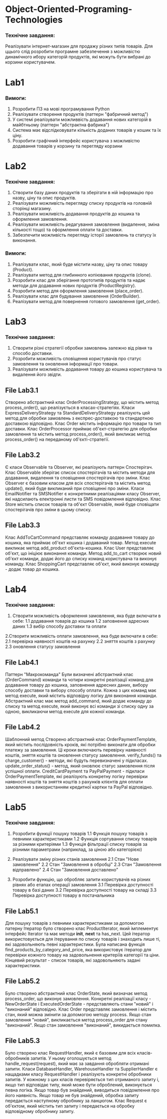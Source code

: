 # Object-Oriented-Programing-Technologies

### Технічне завдання:
Реалізувати інтернет-магазин для продажу різних типів товарів. Для ццього слід розробити програмне забезпечення
з можливістю динамічного ибору категорій продуктів, які можуть бути вибрані до корзини користувачем.

# Lab1
### Вимоги:
1. Розробити ПЗ на мові програмування Python
2. Реалізувати створення продуктів (паттерн "фабричний метод")
3. У системі реалізувати можливвість додавання нових категорій в майбтньому (паттерн "абстрактна фабрика")
4. Система має відслідковувати кількість доданих товарів у кошик та їх ціну.
5. Розробити графічний інтерфейс користувача з можливістю додавання товарів у корзину та перегляду корзини

# Lab2
### Технічне завдання:
1. Створити базу даних продуктів та зберігати в ній інформацію про назву, ціну та опис продуктів.
2. Реалізувати можливість перегляду списку продуктів на головній сторінці магазину.
3. Реалізувати можливість додавання продуктів до кошика та оформлення замовлення.
4. Реалізувати можливість редагування замовлення (видалення, зміна кількості тощо) та оформлення оплати та доставки.
5. Забезпечити можливість перегляду історії замовлень та статусу їх виконання.

### Вимоги:
1. Реалізувати клас, який буде містити назву, ціну та опис товару (Product).
2. Реалізувати метод для глибинного копіювання продуктів (clone).
3. Розробити клас для зберігання прототипів продуктів та надає методи для додавання нових продуктів (ProductRegistry).
4. Розробити метод для оформлення замовлення (place_order).
5. Реалізувати клас для будування замовлення (OrderBuilder).
6. Реалізувати метод для повернення готового замовлення (get_order).

# Lab3
### Технічне завдання:
1. Створити різні стратегії обробки замовлень залежно від рівня та способо доставки.
2. Розробити можливість сповіщення користувачів про статус замовлення та оновлення інформації про товари.
3. Реалізувати можливість додавання товару до кошика користувача та видалення його звідти.

## File Lab3.1
Створено абстрактний клас OrderProcessingStrategy, що містить метод process_order(), що реалізується в класах-стратегіях.
Класи ExpressDeliveryStrategy та StandardDeliveryStrategy реалізують цей метод для обробки замовлень з експрес-доставкою та стандартною доставкою відповідно.
Клас Order містить інформацію про товари та тип доставки. Клас OrderProcessor приймає об'єкт-стратегію для обробки замовлення та містить метод process_order(), який викликає метод process_order() на переданому об'єкті-стратегії.

## File Lab3.2
Є класи Observable та Observer, які реалізують паттерн Спостерігач. Клас Observable зберігає список спостерігачів та містить методи для додавання, видалення та сповіщення спостерігачів про зміни. Клас Observer є базовим класом для всіх спостерігачів та містить метод update(), який буде викликаний при сповіщенні про зміни.
Класи EmailNotifier та SMSNotifier є конкретними реалізаціями класу Observer, які надсилають електронні листи та SMS повідомлення відповідно. Клас Store містить список товарів та об'єкт Observable, який буде сповіщати спостерігачів про зміни в цьому списку.

## File Lab3.3
Клас AddToCartCommand представляє команду додавання товару до кошика, яка приймає об'єкт кошика і додаваний товар. Метод execute викликає метод add_product об'єкта-кошика. Клас User представляє об'єкт, що ініціює виконання команди. Метод add_to_cart створює новий об'єкт
команди, додає його до списку команд користувача та виконує команду. Клас ShoppingCart представляє об'єкт, який виконує команду - додає товар до кошика.

# Lab4
### Технічне завдання:
1. Створити можливість оформлення замовлення, яка буде включати в себе: 
1.1 додавання товарів до кошика
1.2 заповнення адресних даних
1.3 вибір способу доставки та оплати

2.Створити можливість оплати замовлення, яка буде включати в себе: 
2.1 перевірка наявності коштів на рахунку
2.2 зняття коштів з рахунку
2.3 оновлення статусу замовлення

## File Lab4.1
Паттерн "Макрокоманда"
Були визначені абстрактний клас (OrderCommand) команди та чотири конкретні реалізації команд для додавання товару до кошика, заповнення адресних даних, вибору способу доставки та вибору способу оплати. Кожна з цих команд має метод execute, який містить відповідну логіку для виконання команди. Абстрактний клас має метод add_command, який додає команду до списку та метод execute, який виконує всі команди зі списку одну за одною, викликаючи метод execute для кожної команди.

## File Lab4.2
Шаблонний метод
Створено абстрактний клас OrderPaymentTemplate, який містить послідовність кроків, які потрібно виконати для обробки платежу за замовлення. Ці кроки включають перевірку наявності коштів, зняття коштів та оновлення статусу замовлення.
verify_funds() та charge_customer() - методи, які будуть перевизначені у підкласах.
update_order_status() - метод, який оновлює статус замовлення після успішної оплати.
CreditCardPayment та PayPalPayment - підкласи OrderPaymentTemplate, які реалізують конкретну логіку перевірки наявності коштів та зняття коштів з рахунків клієнтів для оплати замовлення з використанням кредитної картки та PayPal відповідно.


# Lab5
### Технічне завдання:
1. Розробити функції пошуку товарів 
1.1 Функція пошуку товарів з певними характеристиками
1.2 Функція сортування списку товарів за різними критеріями
1.3 Функція фільтрації списку товарів за різними параметрами (наприклад, за ціною або категорією)

2. Реалізувати зміну різних станів замовлення
2.1 Стан "Нове замовлення"
2.2 Стан "Замовлення в обробці"
2.3 Стан "Замовлення відправлено"
2.4 Стан "Замовлення доставлено"

3. Розробити функцію, що обробляє запити користувачів на різних рівнях або етапах операції замовлення
3.1 Перевірка доступності товару в базі даних
3.2 Перевірка доступності товару на складі
3.3 Перевірка доступності товару в постачальника

## File Lab5.1
Для пошуку товарів з певними характеристиками за допомогою патерну Ітератор було створено клас ProductIterator, який імплементує інтерфейс Iterator та має методи __init__, __next__ та has_next. Цей ітератор використовується для ітерування по списку товарів і знаходить лише ті, які задовольняють певні характеристики. Була написана функція find_products_by_category_and_price, яка використовує ітератор для перевірки кожного товару на задовольнення критеріїв категорії та ціни. Кінцевий результат - список товарів, які задовольняють задані характеристики.

## File Lab5.2
Було створено абстрактний клас OrderState, який визначає метод process_order, що виконує замовлення. Конкретні реалізації класу - NewOrderState і ExecutedOrderState - представляють стани "новий" і "виконаний" відповідно.
Клас Order представляє замовлення і містить стан, який можна змінити за допомогою методу process. Якщо стан замовлення "новий", викликається метод process_order для стану "виконаний". Якщо стан замовлення "виконаний", викидається помилка.

## File Lab5.3
Було створено клас RequestHandler, який є базовим для всіх класів-обробників запитів. У ньому оголошується метод handle_request(request), який має за завдання обробляти отримані запити.
Класи DatabaseHandler, WarehouseHandler та SupplierHandler є нащадками класу RequestHandler і реалізують конкретні обробники запитів. У кожному з цих класів перевіряється тип отриманого запиту і, якщо тип відповідає типу, який може бути оброблений, виконується певна логіка. Якщо товар був знайдений, виводиться повідомлення про його наявність. Якщо товар не був знайдений, обробка запиту передається наступному обробнику за ланцюгом.
Клас Request є об'єктом, який містить тип запиту і передається на обробку відповідному обробнику запиту.
